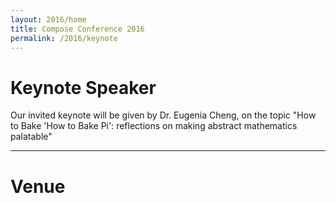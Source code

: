 ```yaml
---
layout: 2016/home
title: Compose Conference 2016
permalink: /2016/keynote
---
```


# Keynote Speaker

Our invited keynote will be given by Dr. Eugenia Cheng, on the topic "How to Bake 'How to Bake Pi': reflections on making abstract mathematics palatable"

---

# Venue


